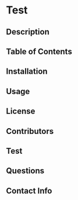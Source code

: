 # Test

## Description 

## Table of Contents

## Installation

## Usage

## License

## Contributors

## Test

## Questions

## Contact Info
